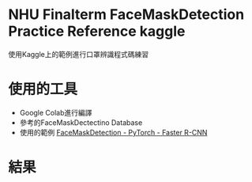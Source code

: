 # NHU Finalterm FaceMaskDetection Practice Reference kaggle  
使用Kaggle上的範例進行口罩辨識程式碼練習
# 使用的工具
- Google Colab進行編譯
- 參考的FaceMaskDectectino Database
- 使用的範例 [FaceMaskDetection - PyTorch - Faster R-CNN]([https://github.com/lit-cup/finalterm_facemaskdetection/blob/main/facemaskdetection.ipynb](https://www.kaggle.com/code/franciscop9/facemaskdetection-pytorch-faster-r-cnn))
# 結果
